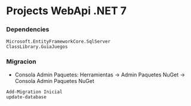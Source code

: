 ﻿# Projects WebApi .NET 7

### Dependencies
```
Microsoft.EntityFrameworkCore.SqlServer
ClassLibrary.GuiaJuegos
```

### Migracion
* Consola Admin Paquetes: Herramientas -> Admin Paquetes NuGet -> Consola Admin Paquetes NuGet
```
Add-Migration Inicial
update-database
```